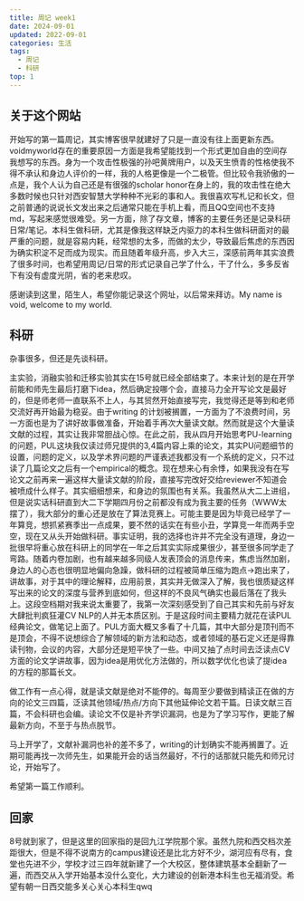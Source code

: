 ```yaml
---
title: 周记 week1
date: 2024-09-01
updated: 2022-09-01
categories: 生活
tags:
  - 周记
  - 科研
top: 1
---
```


## 关于这个网站

开始写的第一篇周记，其实博客很早就建好了只是一直没有往上面更新东西。voidmyworld存在的重要原因一方面是我希望能找到一个形式更加自由的空间存我想写的东西。身为一个攻击性极强的孙吧黄牌用户，以及天生愤青的性格使我不得不承认和身边人评价的一样，我的人格更像是一个二极管。但比较令我骄傲的一点是，我个人认为自己还是有很强的scholar honor在身上的，我的攻击性在绝大多数时候也只针对西安智慧大学种种不光彩的事和人。我很喜欢写札记和长文，但之前普通的说说长文发出来之后通常只能在手机上看，而且QQ空间也不支持md，写起来感觉很难受。另一方面，除了存文章，博客的主要任务还是记录科研日常/笔记。本科生做科研，尤其是像我这样缺乏内驱力的本科生做科研面对的最严重的问题，就是容易内耗，经常想的太多，而做的太少，导致最后焦虑的东西因为确实积淀不足而成为现实。而且随着年级升高，步入大三，深感前两年其实浪费了很多时间，也希望用周记/日常的形式记录自己学了什么，干了什么，多多反省下有没有虚度光阴，省的老来悲叹。

感谢读到这里，陌生人，希望你能记录这个网址，以后常来拜访。My name is void, welcome to my world.

## 科研

杂事很多，但还是先谈科研。

主实验，消融实验和迁移实验其实在15号就已经全部结束了。本来计划的是在开学前能和师先生最后打磨下idea，然后确定投哪个会，直接马力全开写论文是最好的，但是师老师一直联系不上人，与其贸然开始直接写完，我觉得还是等到和老师交流好再开始最为稳妥。由于writing 的计划被搁置，一方面为了不浪费时间，另一方面也是为了讲好故事做准备，开始着手再次大量读文献。然而就是这个大量读文献的过程，其实让我非常胆战心惊。在此之前，我从四月开始思考PU-learning的问题，PUL这块我仅读过师兄提供的3,4篇内容上乘的论文，其实PU问题细节的设置，问题的定义，以及学术界问题的严谨表述我都没有一个系统的定义，只不过读了几篇论文之后有一个empirical的概念。现在想来心有余悸，如果我没有在写论文之前再来一遍这样大量读文献的阶段，直接写完改好交给reviewer不知道会被喷成什么样子。其实细细想来，和身边的氛围也有关系。我虽然从大二上进组，但是说实话科研直到大二下学期四月份之前都没有成为我主要的任务（WWW太摆了），我大部分的重心还是放在了算法竞赛上。可能主要是因为毕竟已经学了一年算竞，想抓紧赛季出一点成果，要不然的话实在有些小丑，学算竞一年而两手空空，现在又从头开始做科研。事实证明，我的选择也许并不完全没有道理，身边一批很早将重心放在科研上的同学在一年之后其实实际成果很少，甚至很多同学走了弯路。随着内卷加剧，也有越来越多同级人发表顶会的消息传来，焦虑当然加剧，身边人的心态也很明显地偏向急躁，做科研的过程被简单压缩为跑点->跑出来了，讲故事，对于其中的理论解释，应用前景，其实并无做深入了解，我也很质疑这样写出来的论文的深度与营养到底如何，但这样的不良风气确实也最后落在了我头上。这段空档期对我来说太重要了，我第一次深刻感受到了自己其实和先前与好友大肆批判疯狂灌CV NLP的人并无本质区别。于是这段时间主要精力就花在读PUL经典论文，做笔记上面了。PUL方面大概又多看了十几篇，其中大部分是顶刊而不是顶会，不得不说想综合了解领域的新方法和动态，或者领域的基石定义还是得靠读刊物，会议的内容，大部分还是短平快了一些。中间又抽了点时间去泛读点CV方面的论文学讲故事，因为idea是用优化方法做的，所以数学优化也读了提idea的方程的那篇长文。

做工作有一点心得，就是读文献是绝对不能停的。每周至少要做到精读正在做的方向的论文三四篇，泛读其他领域/热点/方向下其他延伸论文若干篇。日读文献三百篇，不会科研也会编。读论文不仅是补齐学识漏洞，也是为了学习写作，更能了解最新方向，不至于与热点脱节。

马上开学了，文献补漏洞也补的差不多了，writing的计划确实不能再搁置了。近期可能再找一次师先生，如果能开会的话当然最好，不行的话那就只能先和师兄讨论，开始写了。

希望第一篇工作顺利。

## 回家

8号就到家了，但是这里的回家指的是回九江学院那个家。虽然九院和西交档次差距很大，但是不得不说南方的campus建设还是比北方好不少，湖河应有尽有，食堂也先进不少，学校才过三四年就新建了一个大校区，整体建筑基本全翻新了一遍，而西交从入学开始基本没什么变化，大力建设的创新港本科生也无福消受。希望有朝一日西交能多关心关心本科生qwq
